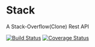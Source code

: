 # Stack

A Stack-Overflow(Clone) Rest API

[![Build Status](https://travis-ci.org/tonyguesswho/Stack.svg?branch=develop)](https://travis-ci.org/tonyguesswho/Stack) [![Coverage Status](https://coveralls.io/repos/github/tonyguesswho/Stack/badge.svg?branch=master)](https://coveralls.io/github/tonyguesswho/Stack?branch=develop)
